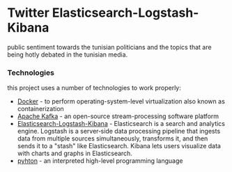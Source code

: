 # Twitter Elasticsearch-Logstash-Kibana
public sentiment towards the tunisian politicians and the topics that are being hotly debated in the tunisian media.
### Technologies

this project uses a number of technologies to work properly:

* [Docker](https://www.docker.com/) - to perform operating-system-level virtualization also known as containerization
* [Apache Kafka](https://kafka.apache.org/) - an open-source stream-processing software platform
* [Elasticsearch-Logstash-Kibana](https://www.elastic.co/) - Elasticsearch is a search and analytics engine. Logstash is a server‑side data processing pipeline that ingests data from multiple sources simultaneously, transforms it, and then sends it to a "stash" like Elasticsearch. Kibana lets users visualize data with charts and graphs in Elasticsearch. 
* [pyhton](https://www.python.org) - an interpreted high-level programming language



